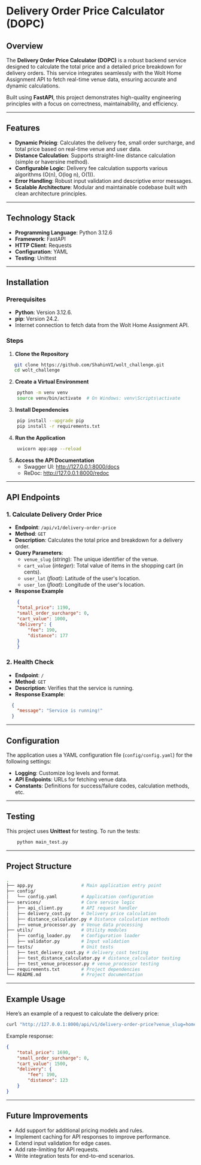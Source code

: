 # Delivery Order Price Calculator (DOPC)

## Overview
The **Delivery Order Price Calculator (DOPC)** is a robust backend service designed to calculate the total price and a detailed price breakdown for delivery orders. This service integrates seamlessly with the Wolt Home Assignment API to fetch real-time venue data, ensuring accurate and dynamic calculations. 

Built using **FastAPI**, this project demonstrates high-quality engineering principles with a focus on correctness, maintainability, and efficiency.

---

## Features
- **Dynamic Pricing**: Calculates the delivery fee, small order surcharge, and total price based on real-time venue and user data.
- **Distance Calculation**: Supports straight-line distance calculation (simple or haversine method).
- **Configurable Logic**: Delivery fee calculation supports various algorithms (O(n), O(log n), O(1)).
- **Error Handling**: Robust input validation and descriptive error messages.
- **Scalable Architecture**: Modular and maintainable codebase built with clean architecture principles.

---

## Technology Stack
- **Programming Language**: Python 3.12.6
- **Framework**: FastAPI
- **HTTP Client**: Requests
- **Configuration**: YAML
- **Testing**: Unittest

---

## Installation

### Prerequisites
- **Python**: Version 3.12.6.
- **pip**: Version 24.2.
- Internet connection to fetch data from the Wolt Home Assignment API.

### Steps
1. **Clone the Repository**
```bash
   git clone https://github.com/ShahinVI/wolt_challenge.git
   cd wolt_challenge
```

2. **Create a Virtual Environment**
```bash
    python -m venv venv
    source venv/bin/activate  # On Windows: venv\Scripts\activate
```

3. **Install Dependencies**
```bash
    pip install --upgrade pip
    pip install -r requirements.txt
```

4. **Run the Application**
```bash
    uvicorn app:app --reload
```

5. **Access the API Documentation**
    - Swagger UI: http://127.0.0.1:8000/docs
    - ReDoc: http://127.0.0.1:8000/redoc

---

## API Endpoints

### 1. Calculate Delivery Order Price
- **Endpoint**: `/api/v1/delivery-order-price`
- **Method**: `GET`
- **Description**: Calculates the total price and breakdown for a delivery order.
- **Query Parameters**:
  - `venue_slug` (*string*): The unique identifier of the venue.
  - `cart_value` (*integer*): Total value of items in the shopping cart (in cents).
  - `user_lat` (*float*): Latitude of the user's location.
  - `user_lon` (*float*): Longitude of the user's location.
- **Response Example**
```json
    {
    "total_price": 1190,
    "small_order_surcharge": 0,
    "cart_value": 1000,
    "delivery": {
        "fee": 190,
        "distance": 177
    }
    }

```

### 2. Health Check
- **Endpoint**: `/`
- **Method**: `GET`
- **Description**: Verifies that the service is running.
- **Response Example**:
```json
  {
    "message": "Service is running!"
  }
```

---

## Configuration
The application uses a YAML configuration file (`config/config.yaml`) for the following settings:

- **Logging**: Customize log levels and format.
- **API Endpoints**: URLs for fetching venue data.
- **Constants**: Definitions for success/failure codes, calculation methods, etc.

---

## Testing
This project uses **Unittest** for testing. To run the tests:
```bash
    python main_test.py
```

---

## Project Structure
```bash
.
├── app.py                  # Main application entry point
├── config/
│   └── config.yaml         # Application configuration
├── services/               # Core service logic
│   ├── api_client.py       # API request handler
│   ├── delivery_cost.py    # Delivery price calculation
│   ├── distance_calculator.py # Distance calculation methods
│   ├── venue_processor.py  # Venue data processing
├── utils/                  # Utility modules
│   ├── config_loader.py    # Configuration loader
│   ├── validator.py        # Input validation
├── tests/                  # Unit tests
│   ├── test_delivery_cost.py # delivery_cost testing 
│   ├── test_distance_calculator.py # distance_calculator testing
│   ├── test_venue_processor.py # venue_processor testing
├── requirements.txt        # Project dependencies
└── README.md               # Project documentation

```

---

## **Example Usage**
Here’s an example of a request to calculate the delivery price:
```bash
curl "http://127.0.0.1:8000/api/v1/delivery-order-price?venue_slug=home-assignment-venue-helsinki&cart_value=1500&user_lat=60.17094&user_lon=24.93087"
```

Example response:
```json
{
    "total_price": 1690,
    "small_order_surcharge": 0,
    "cart_value": 1500,
    "delivery": {
        "fee": 190,
        "distance": 123
    }
}
```

---

## Future Improvements
- Add support for additional pricing models and rules.
- Implement caching for API responses to improve performance.
- Extend input validation for edge cases.
- Add rate-limiting for API requests.
- Write integration tests for end-to-end scenarios.